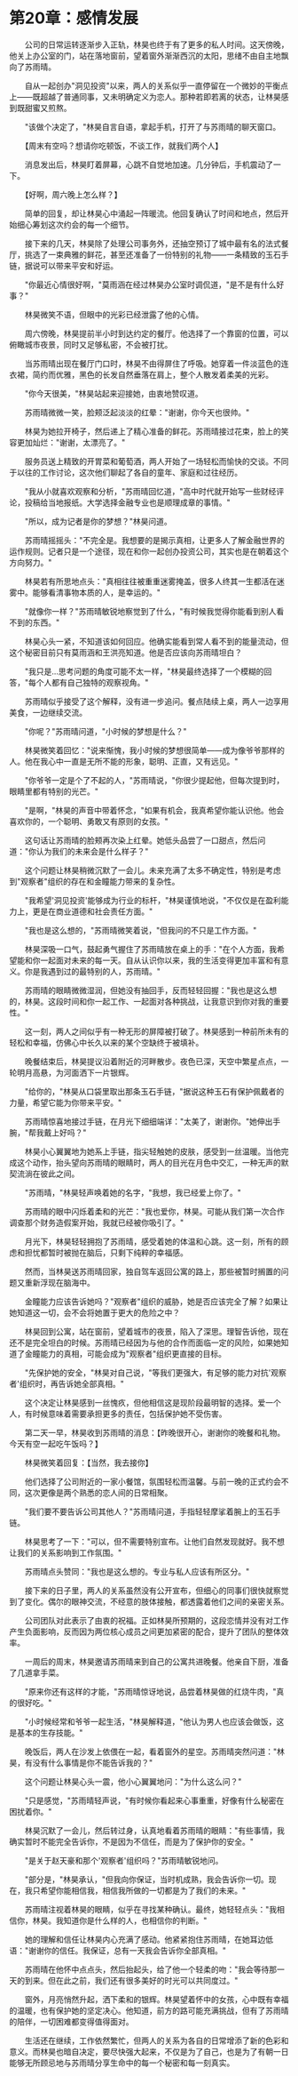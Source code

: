 # 第20章：感情发展

　　公司的日常运转逐渐步入正轨，林昊也终于有了更多的私人时间。这天傍晚，他关上办公室的门，站在落地窗前，望着窗外渐渐西沉的太阳，思绪不由自主地飘向了苏雨晴。

　　自从一起创办"洞见投资"以来，两人的关系似乎一直停留在一个微妙的平衡点上——既超越了普通同事，又未明确定义为恋人。那种若即若离的状态，让林昊感到既甜蜜又煎熬。

　　"该做个决定了，"林昊自言自语，拿起手机，打开了与苏雨晴的聊天窗口。

　　【周末有空吗？想请你吃顿饭，不谈工作，就我们两个人】

　　消息发出后，林昊盯着屏幕，心跳不自觉地加速。几分钟后，手机震动了一下。

　　【好啊，周六晚上怎么样？】

　　简单的回复，却让林昊心中涌起一阵暖流。他回复确认了时间和地点，然后开始细心筹划这次约会的每一个细节。

　　接下来的几天，林昊除了处理公司事务外，还抽空预订了城中最有名的法式餐厅，挑选了一束典雅的鲜花，甚至还准备了一份特别的礼物——一条精致的玉石手链，据说可以带来平安和好运。

　　"你最近心情很好啊，"莫雨涵在经过林昊办公室时调侃道，"是不是有什么好事？"

　　林昊微笑不语，但眼中的光彩已经泄露了他的心情。

　　周六傍晚，林昊提前半小时到达约定的餐厅。他选择了一个靠窗的位置，可以俯瞰城市夜景，同时又足够私密，不会被打扰。

　　当苏雨晴出现在餐厅门口时，林昊不由得屏住了呼吸。她穿着一件淡蓝色的连衣裙，简约而优雅，黑色的长发自然垂落在肩上，整个人散发着柔美的光彩。

　　"你今天很美，"林昊站起来迎接她，由衷地赞叹道。

　　苏雨晴微微一笑，脸颊泛起淡淡的红晕："谢谢，你今天也很帅。"

　　林昊为她拉开椅子，然后递上了精心准备的鲜花。苏雨晴接过花束，脸上的笑容更加灿烂："谢谢，太漂亮了。"

　　服务员送上精致的开胃菜和葡萄酒，两人开始了一场轻松而愉快的交谈。不同于以往的工作讨论，这次他们聊起了各自的童年、家庭和过往经历。

　　"我从小就喜欢观察和分析，"苏雨晴回忆道，"高中时代就开始写一些财经评论，投稿给当地报纸。大学选择金融专业也是顺理成章的事情。"

　　"所以，成为记者是你的梦想？"林昊问道。

　　苏雨晴摇摇头："不完全是。我想要的是揭示真相，让更多人了解金融世界的运作规则。记者只是一个途径，现在和你一起创办投资公司，其实也是在朝着这个方向努力。"

　　林昊若有所思地点头："真相往往被重重迷雾掩盖，很多人终其一生都活在迷雾中。能够看清事物本质的人，是幸运的。"

　　"就像你一样？"苏雨晴敏锐地察觉到了什么，"有时候我觉得你能看到别人看不到的东西。"

　　林昊心头一紧，不知道该如何回应。他确实能看到常人看不到的能量流动，但这个秘密目前只有莫雨涵和王洪亮知道。他是否应该向苏雨晴坦白？

　　"我只是...思考问题的角度可能不太一样，"林昊最终选择了一个模糊的回答，"每个人都有自己独特的观察视角。"

　　苏雨晴似乎接受了这个解释，没有进一步追问。餐点陆续上桌，两人一边享用美食，一边继续交流。

　　"你呢？"苏雨晴问道，"小时候的梦想是什么？"

　　林昊微笑着回忆："说来惭愧，我小时候的梦想很简单——成为像爷爷那样的人。他在我心中一直是无所不能的形象，聪明、正直，又有远见。"

　　"你爷爷一定是个了不起的人，"苏雨晴说，"你很少提起他，但每次提到时，眼睛里都有特别的光芒。"

　　"是啊，"林昊的声音中带着怀念，"如果有机会，我真希望你能认识他。他会喜欢你的，一个聪明、勇敢又有原则的女孩。"

　　这句话让苏雨晴的脸颊再次染上红晕。她低头品尝了一口甜点，然后问道："你认为我们的未来会是什么样子？"

　　这个问题让林昊稍微沉默了一会儿。未来充满了太多不确定性，特别是考虑到"观察者"组织的存在和金瞳能力带来的复杂性。

　　"我希望'洞见投资'能够成为行业的标杆，"林昊谨慎地说，"不仅仅是在盈利能力上，更是在商业道德和社会责任方面。"

　　"我也是这么想的，"苏雨晴微笑着说，"但我问的不只是工作方面。"

　　林昊深吸一口气，鼓起勇气握住了苏雨晴放在桌上的手："在个人方面，我希望能和你一起面对未来的每一天。自从认识你以来，我的生活变得更加丰富和有意义。你是我遇到过的最特别的人，苏雨晴。"

　　苏雨晴的眼睛微微湿润，但她没有抽回手，反而轻轻回握："我也是这么想的，林昊。这段时间和你一起工作、一起面对各种挑战，让我意识到你对我的重要性。"

　　这一刻，两人之间似乎有一种无形的屏障被打破了。林昊感到一种前所未有的轻松和幸福，仿佛心中长久以来的某个空缺终于被填补。

　　晚餐结束后，林昊提议沿着附近的河畔散步。夜色已深，天空中繁星点点，一轮明月高悬，为河面洒下一片银辉。

　　"给你的，"林昊从口袋里取出那条玉石手链，"据说这种玉石有保护佩戴者的力量，希望它能为你带来平安。"

　　苏雨晴惊喜地接过手链，在月光下细细端详："太美了，谢谢你。"她伸出手腕，"帮我戴上好吗？"

　　林昊小心翼翼地为她系上手链，指尖轻触她的皮肤，感受到一丝温暖。当他完成这个动作，抬头望向苏雨晴的眼睛时，两人的目光在月色中交汇，一种无声的默契流淌在彼此之间。

　　"苏雨晴，"林昊轻声唤着她的名字，"我想，我已经爱上你了。"

　　苏雨晴的眼中闪烁着柔和的光芒："我也爱你，林昊。可能从我们第一次合作调查那个财务造假案开始，我就已经被你吸引了。"

　　月光下，林昊轻轻拥抱了苏雨晴，感受着她的体温和心跳。这一刻，所有的顾虑和担忧都暂时被抛在脑后，只剩下纯粹的幸福感。

　　然而，当林昊送苏雨晴回家，独自驾车返回公寓的路上，那些被暂时搁置的问题又重新浮现在脑海中。

　　金瞳能力应该告诉她吗？"观察者"组织的威胁，她是否应该完全了解？如果让她知道这一切，会不会将她置于更大的危险之中？

　　林昊回到公寓，站在窗前，望着城市的夜景，陷入了深思。理智告诉他，现在还不是完全坦白的时候。苏雨晴已经因为与他的合作而面临一定的风险，如果她知道了金瞳能力的真相，可能会成为"观察者"组织更直接的目标。

　　"先保护她的安全，"林昊对自己说，"等我们更强大，有足够的能力对抗'观察者'组织时，再告诉她全部真相。"

　　这个决定让林昊感到一丝愧疚，但他相信这是现阶段最明智的选择。爱一个人，有时候意味着需要承担更多的责任，包括保护她不受伤害。

　　第二天一早，林昊收到苏雨晴的消息：【昨晚很开心，谢谢你的晚餐和礼物。今天有空一起吃午饭吗？】

　　林昊微笑着回复：【当然，我去接你】

　　他们选择了公司附近的一家小餐馆，氛围轻松而温馨。与前一晚的正式约会不同，这次更像是两个熟悉的恋人间的日常相聚。

　　"我们要不要告诉公司其他人？"苏雨晴问道，手指轻轻摩挲着腕上的玉石手链。

　　林昊思考了一下："可以，但不需要特别宣布。让他们自然发现就好。我不想让我们的关系影响到工作氛围。"

　　苏雨晴点头赞同："我也是这么想的。专业与私人应该有所区分。"

　　接下来的日子里，两人的关系虽然没有公开宣布，但细心的同事们很快就察觉到了变化。偶尔的眼神交流，不经意的肢体接触，都透露着他们之间的亲密关系。

　　公司团队对此表示了由衷的祝福。正如林昊所预期的，这段恋情并没有对工作产生负面影响，反而因为两位核心成员之间更加紧密的配合，提升了团队的整体效率。

　　一周后的周末，林昊邀请苏雨晴来到自己的公寓共进晚餐。他亲自下厨，准备了几道拿手菜。

　　"原来你还有这样的才能，"苏雨晴惊讶地说，品尝着林昊做的红烧牛肉，"真的很好吃。"

　　"小时候经常和爷爷一起生活，"林昊解释道，"他认为男人也应该会做饭，这是基本的生存技能。"

　　晚饭后，两人在沙发上依偎在一起，看着窗外的星空。苏雨晴突然问道："林昊，有没有什么事情是你不能告诉我的？"

　　这个问题让林昊心头一震，他小心翼翼地问："为什么这么问？"

　　"只是感觉，"苏雨晴轻声说，"有时候你看起来心事重重，好像有什么秘密在困扰着你。"

　　林昊沉默了一会儿，然后转过身，认真地看着苏雨晴的眼睛："有些事情，我确实暂时不能完全告诉你，不是因为不信任，而是为了保护你的安全。"

　　"是关于赵天豪和那个'观察者'组织吗？"苏雨晴敏锐地问。

　　"部分是，"林昊承认，"但我向你保证，当时机成熟，我会告诉你一切。现在，我只希望你能相信我，相信我所做的一切都是为了我们的未来。"

　　苏雨晴注视着林昊的眼睛，似乎在寻找某种确认。最终，她轻轻点头："我相信你，林昊。我知道你是什么样的人，也相信你的判断。"

　　她的理解和信任让林昊内心充满了感动。他紧紧抱住苏雨晴，在她耳边低语："谢谢你的信任。我保证，总有一天我会告诉你全部真相。"

　　苏雨晴在他怀中点点头，然后抬起头，给了他一个轻柔的吻："我会等待那一天的到来。但在此之前，我们还有很多美好的时光可以共同度过。"

　　窗外，月亮悄然升起，洒下柔和的银辉。林昊望着怀中的女孩，心中既有幸福的温暖，也有保护她的坚定决心。他知道，前方的路可能充满挑战，但有了苏雨晴的陪伴，一切困难都变得值得面对。

　　生活还在继续，工作依然繁忙，但两人的关系为各自的日常增添了新的色彩和意义。而林昊也暗自决定，要尽快强大起来，不仅是为了自己，也是为了有朝一日能够无所顾忌地与苏雨晴分享生命中的每一个秘密和每一刻真实。 